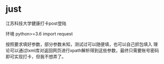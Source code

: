 # just
江苏科技大学健康打卡post登陆

环境
python>=3.6
import request



按照要求填好参数，部分参数未知，测试过可以随便填，也可以自己抓包填入
理论可以通过lxml库对返回网页进行xpath解析得到这些参数，最终只需要账号密码即可实现打卡，但我不想弄了。
